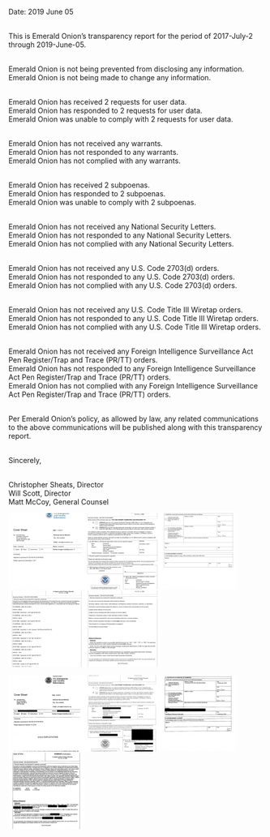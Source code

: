Date: 2019 June 05

<br />This is Emerald Onion’s transparency report for the period of 2017-July-2 through 2019-June-05.

<br />Emerald Onion is not being prevented from disclosing any information.
<br />Emerald Onion is not being made to change any information.

<br />Emerald Onion has received 2 requests for user data.
<br />Emerald Onion has responded to 2 requests for user data.
<br />Emerald Onion was unable to comply with 2 requests for user data.

<br />Emerald Onion has not received any warrants.
<br />Emerald Onion has not responded to any warrants.
<br />Emerald Onion has not complied with any warrants.

<br />Emerald Onion has received 2 subpoenas.
<br />Emerald Onion has responded to 2 subpoenas.
<br />Emerald Onion was unable to comply with 2 subpoenas.

<br />Emerald Onion has not received any National Security Letters.
<br />Emerald Onion has not responded to any National Security Letters.
<br />Emerald Onion has not complied with any National Security Letters.

<br />Emerald Onion has not received any U.S. Code 2703(d) orders.
<br />Emerald Onion has not responded to any U.S. Code 2703(d) orders.
<br />Emerald Onion has not complied with any U.S. Code 2703(d) orders.

<br />Emerald Onion has not received any U.S. Code Title III Wiretap orders.
<br />Emerald Onion has not responded to any U.S. Code Title III Wiretap orders.
<br />Emerald Onion has not complied with any U.S. Code Title III Wiretap orders.

<br />Emerald Onion has not received any Foreign Intelligence Surveillance Act Pen Register/Trap and Trace (PR/TT) orders.
<br />Emerald Onion has not responded to any Foreign Intelligence Surveillance Act Pen Register/Trap and Trace (PR/TT) orders.
<br />Emerald Onion has not complied with any Foreign Intelligence Surveillance Act Pen Register/Trap and Trace (PR/TT) orders.

<br />Per Emerald Onion’s policy, as allowed by law, any related communications to the above communications will be published along with this transparency report.

<br />Sincerely,

<br />Christopher Sheats, Director
<br />Will Scott, Director
<br />Matt McCoy, General Counsel


<section class="transparency-docs">
<a href="/images/IHP2018-425-Emerald-Onion-summons-1of5.png"><img src="/images/IHP2018-425-Emerald-Onion-summons-1of5-150x150.png" alt="Page 1 of Emerald Onion DHS Summons Thumbnail"></a><a href="/images/IHP2018-425-Emerald-Onion-summons-2of5.png"><img src="/images/IHP2018-425-Emerald-Onion-summons-2of5-150x150.png" alt="Page 2 of Emerald Onion DHS Summons Thumbnail"></a><a href="/images/IHP2018-425-Emerald-Onion-summons-3of5.png"><img src="/images/IHP2018-425-Emerald-Onion-summons-3of5-150x150.png" alt="Page 3 of Emerald Onion DHS Summons Thumbnail"></a><a href="/images/IHP2018-425-Emerald-Onion-summons-4of5.png"><img src="/images/IHP2018-425-Emerald-Onion-summons-4of5-150x150.png" alt="Page 4 of Emerald Onion DHS Summons Thumbnail"></a><a href="/images/IHP2018-425-Emerald-Onion-summons-5of5.png"><img src="/images/IHP2018-425-Emerald-Onion-summons-5of5-150x150.png" alt="Page 5 of Emerald Onion DHS Summons Thumbnail"></a>

<a href="/images/Summons-ICE-HSI-CR-2018-00102-CR07QS18CR0007-signed-Emerald-Onion-1of4.png" alt="Page 1 of Emerald Onion ICE Summons" target="_blank"><img src="/images/Summons-ICE-HSI-CR-2018-00102-CR07QS18CR0007-signed-Emerald-Onion-1of4-150x150.png" alt="Page 1 of Emerald Onion ICE Summons Thumbnail"></a><a href="/images/Summons-ICE-HSI-CR-2018-00102-CR07QS18CR0007-signed-Emerald-Onion-2of4.png" alt="Page 2 of Emerald Onion ICE Summons" target="_blank"><img src="/images/Summons-ICE-HSI-CR-2018-00102-CR07QS18CR0007-signed-Emerald-Onion-2of4-150x150.png" alt="Page 2 of Emerald Onion ICE Summons Thumbnail"></a><a href="/images/Summons-ICE-HSI-CR-2018-00102-CR07QS18CR0007-signed-Emerald-Onion-3of4.png" alt="Page 3 of Emerald Onion ICE Summons" target="_blank"><img src="/images/Summons-ICE-HSI-CR-2018-00102-CR07QS18CR0007-signed-Emerald-Onion-3of4-150x150.png" alt="Page 3 of Emerald Onion ICE Summons Thumbnail"></a><a href="/images/Summons-ICE-HSI-CR-2018-00102-CR07QS18CR0007-signed-Emerald-Onion-4of4.png" alt="Page 4 of Emerald Onion ICE Summons" target="_blank"><img src="/images/Summons-ICE-HSI-CR-2018-00102-CR07QS18CR0007-signed-Emerald-Onion-4of4-150x150.png" alt="Page 4 of Emerald Onion ICE Summons Thumbnail"></a>
</section>
